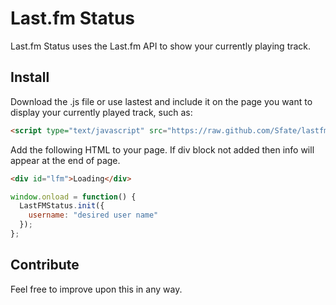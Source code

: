 # Last.fm Status

Last.fm Status uses the Last.fm API to show your currently playing track.

## Install

Download the .js file or use lastest and include it on the page you want to display your currently played track, such as:
```html
<script type="text/javascript" src="https://raw.github.com/Sfate/lastfm-status/master/last_fm.js"></script>
```

Add the following HTML to your page. If div block not added then info will appear at the end of page.
```html
<div id="lfm">Loading</div>
```

```js
window.onload = function() {
  LastFMStatus.init({
    username: "desired user name"
  });
};
```

## Contribute

Feel free to improve upon this in any way.
